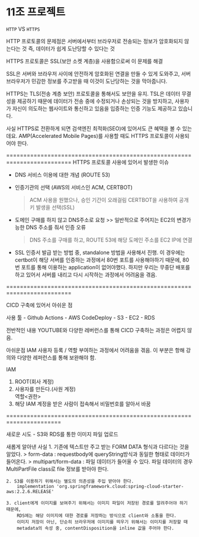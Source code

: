 # 11조 프로젝트

`HTTP` VS `HTTPS`

HTTP 프로토콜의 문제점은 서버에서부터 브라우저로 전송되는 정보가 암호화되지 않는다는 것
즉, 데이터가 쉽게 도난당할 수 있다는 것

HTTPS 프로토콜은 SSL(보안 소켓 계층)을 사용함으로써 이 문제를 해결

SSL은 서버와 브라우저 사이에 안전하게 암호화된 연결을 만들 수 있게 도와주고,
서버 브라우저가 민감한 정보를 주고받을 때 이것이 도난당하는 것을 막아줍니다.

HTTPS는 TLS(전송 계층 보안) 프로토콜을 통해서도 보안을 유지.
TSL은 데이터 무결성을 제공하기 때문에 데이터가 전송 중에 수정되거나 손상되는 것을 방지하고,
사용자가 자신이 의도하는 웹사이트와 통신하고 있음을 입증하는 인증 기능도 제공하고 있습니다.

사실 HTTPS로 전환하게 되면 검색엔진 최적화(SEO)에 있어서도 큰 혜택을 볼 수 있는데요.
AMP(Accelerated Mobile Pages)를 사용할 때도 HTTPS 프로토콜이 사용되어야 한다.

=========================================================================
HTTPS 프로토콜 사용에 있어서 발생한 이슈

- DNS 서비스 이용에 대한 개념 (ROUTE 53)

- 인증기관의 선택 (AWS의 서비스인 ACM, CERTBOT)

  > ACM 사용을 원했으나, 승인 기간이 오래걸림
  > CERTBOT을 사용하여 공개키 발생을 선택(SSL)

- 도메인 구매를 하지 않고 DNS주소로 요청 >> 일반적으로 주어지는 EC2의 변경가능한 DNS 주소를 줘서 인증 오류

  > DNS 주소를 구매를 하고, ROUTE 53에 해당 도메인 주소를 EC2 IP에 연결

- SSL 인증서 발급 받는 방법 중, standalone 방법을 사용해서 진행. 이 경우에는 certbot이 해당 서버를 인증하는 과정에서
  80번 포트를 사용해야하기 때문에, 80번 포트를 통해 이용하는 application이 없어야했다.
  하지만 우리는 무중단 배포를 하고 있어서 서버를 내리고 다시 시작하는 과정에서 어려움을 겪음.

=========================================================================

CICD 구축에 있어서 아쉬운 점

사용 툴 - Github Actions - AWS CodeDeploy - S3 - EC2 - RDS

전반적인 내용
YOUTUBE와 다양한 레버런스를 통해 CICD 구축하는 과정은 어렵지 않음.

아쉬운점
IAM 사용자 등록 / 역할 부여하는 과정에서 어려움을 겪음.
이 부분은 항해 강의와 다양한 레퍼런스를 통해 보완해야 함.

IAM

1. ROOT(회사 계정)
2. 사용자를 만든다.(사원 계정)  
   역할<권한>
3. 해당 IAM 계정을 받은 사람이 접속해서 비밀번호를 알아서 바꿈

======================================================================

새로운 시도 - S3와 RDS를 통한 이미지 파일 업로드

새롭게 알아낸 사실 1. 기존에 텍스트만 주고 받는 FORM DATA 형식과 다르다는 것을 알았다. > form-data : requestbody에 queryString방식과 동일한 형태로 데이터가 들어온다. > multipart/form-data : 파일 데이터가 들어올 수 있다.
파일 데이터의 경우 MultiPartFile class로 file 정보를 받아야 한다.

    2. S3를 이용하기 위해서는 별도의 의존성을 주입 받아야 한다.
    	implementation 'org.springframework.cloud:spring-cloud-starter-aws:2.2.6.RELEASE'

    3. client에게 이미지를 보여주기 위해서는 이미지 파일이 저장된 경로를 알려주어야 하기 때문에,
    	RDS에는 해당 이미지에 대한 경로를 저장하는 방식으로 client와 소통을 한다.
    	이미지 저장이 아닌, 단순히 브라우저에 이미지를 띄우기 위해서는 이미지를 저장할 때
    	metadata의 속성 중, contentDisposition을 inline 값을 주어야 한다.
